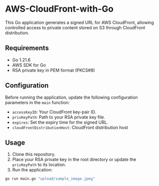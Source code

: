 # AWS-CloudFront-with-Go

This Go application generates a signed URL for AWS CloudFront, allowing controlled access to private content stored on S3 through CloudFront distribution.

## Requirements

- Go 1.21.6
- AWS SDK for Go
- RSA private key in PEM format (PKCS#8)

## Configuration

Before running the application, update the following configuration parameters in the `main` function:
- `accessKeyID`: Your CloudFront key-pair ID.
- `privKeyPath`: Path to your RSA private key file.
- `expires`: Set the expiry time for the signed URL.
- `cloudFrontDistributionHost`: CloudFront distribution host

## Usage

1. Clone this repository.
2. Place your RSA private key in the root directory or update the `privKeyPath` to its location.
3. Run the application:

```bash
go run main.go "upload/sample_image.jpeg"
